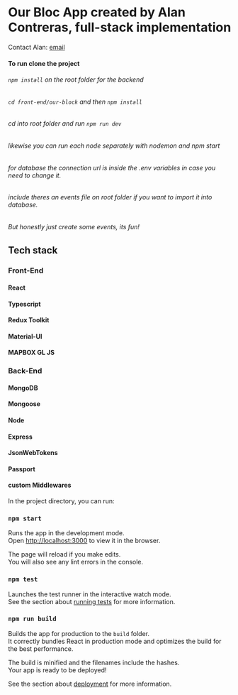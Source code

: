 # Our Bloc App created by Alan Contreras, full-stack implementation

Contact Alan: [email](mailto:alanrcontrerasm@gmail.com)

#### To run clone the project
###### `npm install` on the root folder for the backend
###### `cd front-end/our-block`  and then `npm install`
###### cd into root folder and run `npm run dev`
###### likewise you can run each node separately with nodemon and npm start

###### for database the connection url is inside the .env variables in case you need to change it. 
######  include theres an events file on root folder if you want to import it into database. 
###### But honestly just create some events, its fun!



## Tech stack

### Front-End
#### React
#### Typescript
#### Redux Toolkit
#### Material-UI
#### MAPBOX GL JS

### Back-End
#### MongoDB
#### Mongoose
#### Node
#### Express
#### JsonWebTokens
#### Passport
#### custom Middlewares


In the project directory, you can run:

### `npm start`

Runs the app in the development mode.<br />
Open [http://localhost:3000](http://localhost:3000) to view it in the browser.

The page will reload if you make edits.<br />
You will also see any lint errors in the console.

### `npm test`

Launches the test runner in the interactive watch mode.<br />
See the section about [running tests](https://facebook.github.io/create-react-app/docs/running-tests) for more information.

### `npm run build`

Builds the app for production to the `build` folder.<br />
It correctly bundles React in production mode and optimizes the build for the best performance.

The build is minified and the filenames include the hashes.<br />
Your app is ready to be deployed!

See the section about [deployment](https://facebook.github.io/create-react-app/docs/deployment) for more information.

